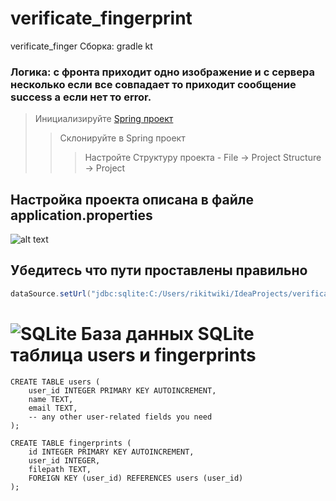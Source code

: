 # verificate_fingerprint

verificate_finger
Сборка: gradle kt


### Логика: с фронта приходит одно изображение и с сервера несколько если все совпадает то приходит сообщение success а если нет то error.


> Инициализируйте [Spring проект](https://start.spring.io/)
>> Склонируйте в Spring проект
>>> Настройте Структуру проекта - File -> Project Structure -> Project


## Настройка проекта описана в файле application.properties

![alt text](https://www.mdpi.com/sensors/sensors-15-07807/article_deploy/html/images/sensors-15-07807-g008.png)

## Убедитесь что пути проставлены правильно
```java
dataSource.setUrl("jdbc:sqlite:C:/Users/rikitwiki/IdeaProjects/verificate_fingerprint/fingerprints.db"); // Set the path to your SQLite file here
```
# ![SQLite](https://img.shields.io/badge/sqlite-%2307405e.svg?style=for-the-badge&logo=sqlite&logoColor=white) База данных SQLite таблица users и fingerprints
```
CREATE TABLE users (
    user_id INTEGER PRIMARY KEY AUTOINCREMENT,
    name TEXT,
    email TEXT,
    -- any other user-related fields you need
);

CREATE TABLE fingerprints (
    id INTEGER PRIMARY KEY AUTOINCREMENT,
    user_id INTEGER,
    filepath TEXT,
    FOREIGN KEY (user_id) REFERENCES users (user_id)
);
```
